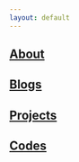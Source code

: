 ```yaml
---
layout: default
---
```


## [About](/about/)

## [Blogs](/blogs/)

## [Projects](/projects/)

## [Codes](/codes/)